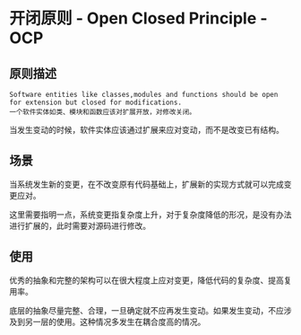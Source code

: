 # 开闭原则 - Open Closed Principle - OCP

## 原则描述
    Software entities like classes,modules and functions should be open for extension but closed for modifications.
    一个软件实体如类、模块和函数应该对扩展开放，对修改关闭。

当发生变动的时候，软件实体应该通过扩展来应对变动，而不是改变已有结构。

## 场景
当系统发生新的变更，在不改变原有代码基础上，扩展新的实现方式就可以完成变更应对。

这里需要指明一点，系统变更指复杂度上升，对于复杂度降低的形况，是没有办法进行扩展的，此时需要对源码进行修改。

## 使用
优秀的抽象和完整的架构可以在很大程度上应对变更，降低代码的复杂度、提高复用率。

底层的抽象尽量完整、合理，一旦确定就不应再发生变动。如果发生变动，不应涉及到另一层的使用。这种情况多发生在耦合度高的情况。